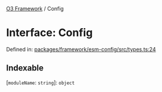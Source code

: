 [O3 Framework](../API.md) / Config

# Interface: Config

Defined in: [packages/framework/esm-config/src/types.ts:24](https://github.com/openmrs/openmrs-esm-core/blob/85cde3ce59cd3d29230c98040a3f53525e808725/packages/framework/esm-config/src/types.ts#L24)

## Indexable

\[`moduleName`: `string`\]: `object`
